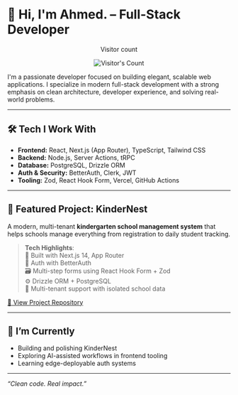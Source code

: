 # 👋 Hi, I'm Ahmed. – Full-Stack Developer
<div align="center"> 
  <p>Visitor count</p>
  <img src="https://profile-counter.glitch.me/nocturn0x0/count.svg" alt="Visitor's Count" />
</div>

I'm a passionate developer focused on building elegant, scalable web applications. I specialize in modern full-stack development with a strong emphasis on clean architecture, developer experience, and solving real-world problems.

---

## 🛠 Tech I Work With

- **Frontend:** React, Next.js (App Router), TypeScript, Tailwind CSS  
- **Backend:** Node.js, Server Actions, tRPC  
- **Database:** PostgreSQL, Drizzle ORM  
- **Auth & Security:** BetterAuth, Clerk, JWT  
- **Tooling:** Zod, React Hook Form, Vercel, GitHub Actions

---

## 📌 Featured Project: **KinderNest**

A modern, multi-tenant **kindergarten school management system** that helps schools manage everything from registration to daily student tracking.

> **Tech Highlights**:  
> 🧱 Built with Next.js 14, App Router  
> 🔐 Auth with BetterAuth  
> 🗃️ Multi-step forms using React Hook Form + Zod  
> ⚙️ Drizzle ORM + PostgreSQL  
> 🏫 Multi-tenant support with isolated school data

[🔗 View Project Repository](https://github.com/nocturn0x0/kindernest)

---

## 🌱 I’m Currently

- Building and polishing KinderNest
- Exploring AI-assisted workflows in frontend tooling
- Learning edge-deployable auth systems

---

_“Clean code. Real impact.”_
